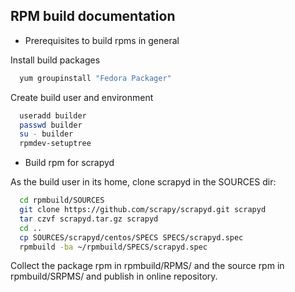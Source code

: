 RPM build documentation
-----------------------

+ Prerequisites to build rpms in general

Install build packages
```bash
  yum groupinstall "Fedora Packager"
```

Create build user and environment
```bash
  useradd builder
  passwd builder
  su - builder
  rpmdev-setuptree
```

+ Build rpm for scrapyd

As the build user in its home, clone scrapyd in the SOURCES dir:
```bash
  cd rpmbuild/SOURCES
  git clone https://github.com/scrapy/scrapyd.git scrapyd
  tar czvf scrapyd.tar.gz scrapyd
  cd ..
  cp SOURCES/scrapyd/centos/SPECS SPECS/scrapyd.spec 
  rpmbuild -ba ~/rpmbuild/SPECS/scrapyd.spec
```

Collect the package rpm in rpmbuild/RPMS/ and the source rpm in rpmbuild/SRPMS/ and publish in online repository.
